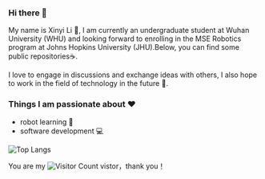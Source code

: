 ### Hi there 👋

My name is Xinyi Li :girl:, I am currently an undergraduate student at Wuhan University (WHU) and looking forward to enrolling in the MSE Robotics program at Johns Hopkins
University (JHU).Below, you can find some public repositories:coffee:. 

I love to engage in discussions and exchange ideas with others, I also hope to work in the field of technology in the future :beers:. 


### Things I am passionate about :heart:

- robot learning :robot:
- software development :computer:

![Top Langs](https://github-readme-stats.vercel.app/api/top-langs/?username=lxystar00&layout=compact&theme=tokyonight)

You are my  ![Visitor Count](https://profile-counter.glitch.me/lxystar00/count.svg)  vistor，thank you！


<!--
**lxystar00/lxystar00** is a ✨ _special_ ✨ repository because its `README.md` (this file) appears on your GitHub profile.

Here are some ideas to get you started:

- 🔭 I’m currently working on ...
- 🌱 I’m currently learning ...
- 👯 I’m looking to collaborate on ...
- 🤔 I’m looking for help with ...
- 💬 Ask me about ...
- 📫 How to reach me: ...
- 😄 Pronouns: ...
- ⚡ Fun fact: ...
-->
